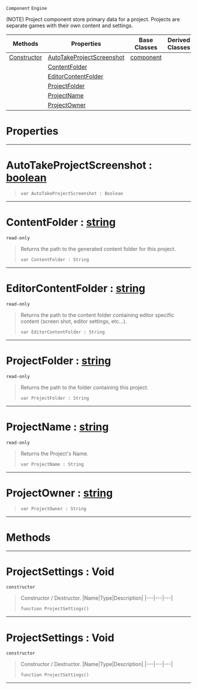  `Component` `Engine`



(NOTE) Project component store primary data for a project. Projects are separate games with their own content and settings.

|Methods|Properties|Base Classes|Derived Classes|
|---|---|---|---|
|[ Constructor](https://github.com/zeroengineteam/ZeroDocs/blob/master/code_reference/class_reference/projectsettings.markdown#projectsettings-void)|[ AutoTakeProjectScreenshot](https://github.com/zeroengineteam/ZeroDocs/blob/master/code_reference/class_reference/projectsettings.markdown#autotakeprojectscreensho)|[component](https://github.com/zeroengineteam/ZeroDocs/blob/master/code_reference/class_reference/component.markdown)| |
| |[ ContentFolder](https://github.com/zeroengineteam/ZeroDocs/blob/master/code_reference/class_reference/projectsettings.markdown#contentfolder-zero-engin)| | |
| |[ EditorContentFolder](https://github.com/zeroengineteam/ZeroDocs/blob/master/code_reference/class_reference/projectsettings.markdown#editorcontentfolder-zero)| | |
| |[ ProjectFolder](https://github.com/zeroengineteam/ZeroDocs/blob/master/code_reference/class_reference/projectsettings.markdown#projectfolder-zero-engin)| | |
| |[ ProjectName](https://github.com/zeroengineteam/ZeroDocs/blob/master/code_reference/class_reference/projectsettings.markdown#projectname-zero-engine)| | |
| |[ ProjectOwner](https://github.com/zeroengineteam/ZeroDocs/blob/master/code_reference/class_reference/projectsettings.markdown#projectowner-zero-engine)| | |


 #  Properties


---  
 #  AutoTakeProjectScreenshot : [boolean](https://github.com/zeroengineteam/ZeroDocs/blob/master/code_reference/nada_base_types/boolean.markdown)

> 
> ``` lang=cpp, name=Nada
> var AutoTakeProjectScreenshot : Boolean


---  
 #  ContentFolder : [string](https://github.com/zeroengineteam/ZeroDocs/blob/master/code_reference/nada_base_types/string.markdown)

 `read-only`

> Returns the path to the generated content folder for this project.
> ``` lang=cpp, name=Nada
> var ContentFolder : String


---  
 #  EditorContentFolder : [string](https://github.com/zeroengineteam/ZeroDocs/blob/master/code_reference/nada_base_types/string.markdown)

 `read-only`

> Returns the path to the content folder containing editor specific content (screen shot, editor settings, etc...).
> ``` lang=cpp, name=Nada
> var EditorContentFolder : String


---  
 #  ProjectFolder : [string](https://github.com/zeroengineteam/ZeroDocs/blob/master/code_reference/nada_base_types/string.markdown)

 `read-only`

> Returns the path to the folder containing this project.
> ``` lang=cpp, name=Nada
> var ProjectFolder : String


---  
 #  ProjectName : [string](https://github.com/zeroengineteam/ZeroDocs/blob/master/code_reference/nada_base_types/string.markdown)

 `read-only`

> Returns the Project's Name.
> ``` lang=cpp, name=Nada
> var ProjectName : String


---  
 #  ProjectOwner : [string](https://github.com/zeroengineteam/ZeroDocs/blob/master/code_reference/nada_base_types/string.markdown)

> 
> ``` lang=cpp, name=Nada
> var ProjectOwner : String


---  
 #  Methods


---  
 #  ProjectSettings : Void

 `constructor`

> Constructor / Destructor.
> |Name|Type|Description|
> |---|---|---|
> ``` lang=cpp, name=Nada
> function ProjectSettings()
> ``` 


---  
 #  ProjectSettings : Void

 `constructor`

> Constructor / Destructor.
> |Name|Type|Description|
> |---|---|---|
> ``` lang=cpp, name=Nada
> function ProjectSettings()
> ``` 


---  
 

 
